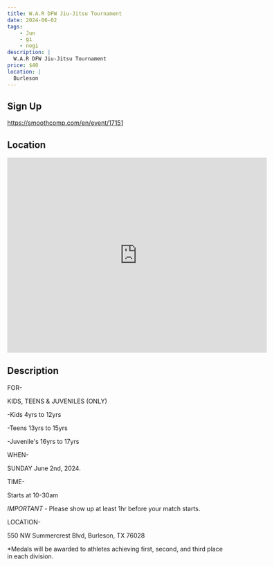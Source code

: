 ```yaml
---
title: W.A.R DFW Jiu-Jitsu Tournament
date: 2024-06-02
tags:
    - Jun
    - gi 
    - nogi 
description: |
  W.A.R DFW Jiu-Jitsu Tournament
price: $40
location: |
  Burleson
---
```

## Sign Up
https://smoothcomp.com/en/event/17151

## Location
<iframe src="https://www.google.com/maps/embed?pb=!1m18!1m12!1m3!1d12345.6789!2d-97.3428472!3d32.5419401!2m3!1f0!2f0!3f0!3m2!1i1024!2i768!4f13.1!3m3!1m2!1s0x0%3A0x0!2z32.5419401!5e0!3m2!1sen!2sus!4v1234567890" width="600" height="450" style="border:0;" allowfullscreen="" loading="lazy"></iframe>

## Description
FOR-


KIDS, TEENS & JUVENILES (ONLY)


-Kids 4yrs to 12yrs 


-Teens 13yrs to 15yrs 


-Juvenile's 16yrs to 17yrs 


WHEN- 


SUNDAY June 2nd, 2024. 


TIME- 


Starts at 10-30am


*IMPORTANT* - Please show up at least 1hr before your match starts. 


LOCATION- 


550 NW Summercrest Blvd, Burleson, TX 76028


*Medals will be awarded to athletes achieving first, second, and third place in each division.